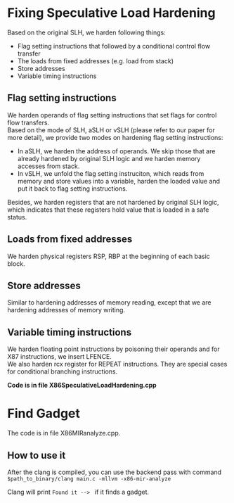 # Fixing Speculative Load Hardening

Based on the original SLH, we harden following things:
* Flag setting instructions that followed by a conditional control flow transfer
* The loads from fixed addresses (e.g. load from stack)
* Store addresses
* Variable timing instructions


## Flag setting instructions
We harden operands of flag setting instructions that set flags for control flow transfers.  
Based on the mode of SLH, aSLH or vSLH (please refer to our paper for more detail), we provide two modes on hardening flag setting instructions:  
* In aSLH, we harden the address of operands. We skip those that are already hardened by original SLH logic and we harden memory accesses from stack.
* In vSLH, we unfold the flag setting instruciton, which reads from memory and store values into a variable, harden the loaded value and put it back to flag setting instructions.

Besides, we harden registers that are not hardened by original SLH logic, which indicates that these registers hold value that is loaded in a safe status.

## Loads from fixed addresses
We harden physical registers RSP, RBP at the beginning of each basic block.

## Store addresses
Similar to hardening addresses of memory reading, except that we are hardening addresses of memory writing.

## Variable timing instructions
We harden floating point instructions by poisoning their operands and for X87 instructions, we insert LFENCE.  
We also harden rcx register for REPEAT instructions. They are special cases for conditional branching instructions.


**Code is in file X86SpeculativeLoadHardening.cpp**


# Find Gadget
The code is in file X86MIRanalyze.cpp.

## How to use it
After the clang is compiled, you can use the backend pass with command  
`$path_to_binary/clang main.c -mllvm -x86-mir-analyze`

Clang will print ``Found it --> `` if it finds a gadget.
